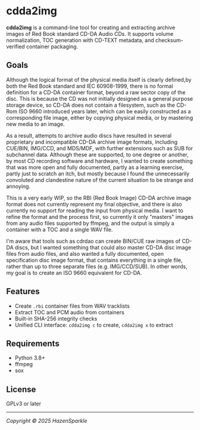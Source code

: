 # cdda2img

**cdda2img** is a command-line tool for creating and extracting archive images
of Red Book standard CD-DA Audio CDs. It supports volume normalization, TOC
generation with CD-TEXT metadata, and checksum-verified container packaging.

## Goals
Although the logical format of the physical media itself is clearly defined,by
both the Red Book standard and IEC 60908-1999, there is no formal definition
for a CD-DA container format, beyond a raw sector copy of the disc. This is
because the CD was not initially designed as a general purpose storage device,
so CD-DA does not contain a filesystem, such as the CD-Rom ISO 9660 introduced
years later, which can be easily constructed as a corresponding file image,
either by copying physical media, or by mastering new media to an image.

As a result, attempts to archive audio discs have resulted in several
proprietary and incompatible CD-DA archive image formats, including CUE/BIN,
IMG/CCD, and MDS/MDF, with further extensions such as SUB for subchannel data.
Although these are supported, to one degree or another, by most CD recording
software and hardware, I wanted to create something that was more open and
fully documented, partly as a learning exercise, partly just to scratch an
itch, but mostly because I found the unnecessarily convoluted and clandestine
nature of the current situation to be strange and annoying.

This is a very early WIP, so the RBI (Red Book Image) CD-DA archive image
format does not currently represent my final objective, and there is also
currently no support for reading the input from physical media. I want to
refine the format and the process first, so currently it only "masters" images
from any audio files supported by ffmpeg, and the output is simply a container
with a TOC and a single WAV file.

I'm aware that tools such as cdrdao can create BIN/CUE raw images of CD-DA
discs, but I wanted something that could also master CD-DA disc image files
from audio files, and also wanted a fully documented, open specification disc
image format, that contains everything in a single file, rather than up to
three separate files (e.g. IMG/CCD/SUB). In other words, my goal is to create
an ISO 9660 equivalent for CD-DA.

## Features

- Create `.rbi` container files from WAV tracklists
- Extract TOC and PCM audio from containers
- Built-in SHA-256 integrity checks
- Unified CLI interface: `cdda2img c` to create, `cdda2img x` to extract

## Requirements

- Python 3.8+
- ffmpeg
- sox

## License

GPLv3 or later

---

*Copyright © 2025 HazenSparkle*

